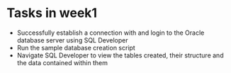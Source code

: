 # Tasks in week1
- Successfully establish a connection with and login to the Oracle database server using SQL Developer
- Run the sample database creation script 
- Navigate SQL Developer to view the tables created, their structure and the data contained within them
